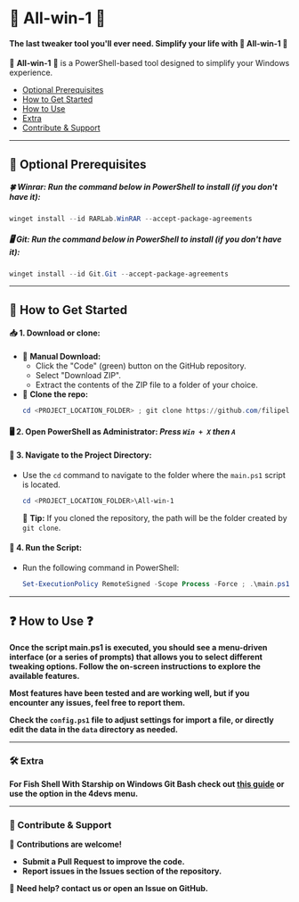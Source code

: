 # :rocket: All-win-1 :rocket:
#### The last tweaker tool you'll ever need. Simplify your life with :rocket: All-win-1 :rocket:
:rocket: **All-win-1** :rocket: is a PowerShell-based tool designed to simplify your Windows experience.

- [Optional Prerequisites](#optional-prerequisites)
- [How to Get Started](#how-to-get-started)
- [How to Use](#how-to-use)
- [Extra](#extra)
- [Contribute & Support](#contribute-support)

---

## :wrench: Optional Prerequisites <a id="optional-prerequisites"></a>

##### :four_leaf_clover: Winrar: Run the command below in PowerShell to install (if you don't have it):
```powershell
winget install --id RARLab.WinRAR --accept-package-agreements
```

##### :desktop_computer: Git: Run the command below in PowerShell to install (if you don't have it):
```powershell
winget install --id Git.Git --accept-package-agreements
```

---

## :checkered_flag: How to Get Started <a id="how-to-get-started"></a>
#### :inbox_tray: **1. Download or clone:**
   * :pushpin: **Manual Download:**
      * Click the "Code" (green) button on the GitHub repository.
      * Select "Download ZIP".
      * Extract the contents of the ZIP file to a folder of your choice.
   * :pushpin: **Clone the repo:**
      ```powershell
      cd <PROJECT_LOCATION_FOLDER> ; git clone https://github.com/filipelperes/All-win-1.git ; cd All-win-1\
      ```

#### :desktop_computer: **2. Open PowerShell as Administrator:** *Press `Win + X` then `A`*

#### :open_file_folder: **3. Navigate to the Project Directory:**
   * Use the `cd` command to navigate to the folder where the `main.ps1` script is located.
      ```powershell
      cd <PROJECT_LOCATION_FOLDER>\All-win-1
      ```
      :small_blue_diamond: **Tip:** If you cloned the repository, the path will be the folder created by `git clone`.

#### :rocket: **4. Run the Script:**
   * Run the following command in PowerShell:
      ```powershell
      Set-ExecutionPolicy RemoteSigned -Scope Process -Force ; .\main.ps1
      ```

---

## :question: How to Use :question: <a id="how-to-use"></a>

**Once the script main.ps1 is executed, you should see a menu-driven interface (or a series of prompts) that allows you to select different tweaking options. Follow the on-screen instructions to explore the available features.**

**Most features have been tested and are working well, but if you encounter any issues, feel free to report them.**

**Check the `config.ps1` file to adjust settings for import a file, or directly edit the data in the `data` directory as needed.**

---

### :hammer_and_wrench: Extra <a id="extra"></a>
**For Fish Shell With Starship on Windows Git Bash check out [this guide](https://gist.github.com/filipelperes/212abbfd422b4f3c77a04a26f4729c4c) or use the option in the 4devs menu.**

---

### :loudspeaker: Contribute & Support <a id="contribute-support"></a>
:busts_in_silhouette: **Contributions are welcome!**

   * **Submit a Pull Request to improve the code.**
   * **Report issues in the Issues section of the repository.**

:email: **Need help? contact us or open an Issue on GitHub.**